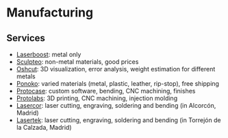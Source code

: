 # Manufacturing
## Services
- [Laserboost](https://www.laserboost.com): metal only
- [Sculpteo](https://www.sculpteo.com/): non-metal materials, good prices
- [Oshcut](https://www.oshcut.com/): 3D visualization, error analysis, weight estimation for different metals
- [Ponoko](https://www.ponoko.com/): varied materials (metal, plastic, leather, rip-stop), free shipping
- [Protocase](https://www.protocase.com/): custom software, bending, CNC machining, finishes
- [Protolabs](https://www.protolabs.es/): 3D printing, CNC machining, injection molding
- [Lasercor](http://www.lasercor.com/): laser cutting, engraving, soldering and bending (in Alcorcón, Madrid)
- [Lasertek](https://lasertek.es/): laser cutting, engraving, soldering and bending (in Torrejón de la Calzada, Madrid)
